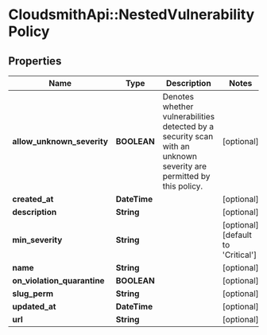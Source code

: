 # CloudsmithApi::NestedVulnerabilityPolicy

## Properties
Name | Type | Description | Notes
------------ | ------------- | ------------- | -------------
**allow_unknown_severity** | **BOOLEAN** | Denotes whether vulnerabilities detected by a security scan with an unknown severity are permitted by this policy. | [optional] 
**created_at** | **DateTime** |  | [optional] 
**description** | **String** |  | [optional] 
**min_severity** | **String** |  | [optional] [default to &#39;Critical&#39;]
**name** | **String** |  | [optional] 
**on_violation_quarantine** | **BOOLEAN** |  | [optional] 
**slug_perm** | **String** |  | [optional] 
**updated_at** | **DateTime** |  | [optional] 
**url** | **String** |  | [optional] 


